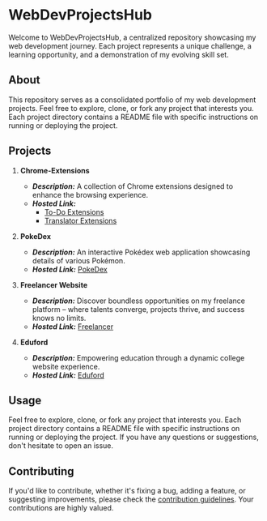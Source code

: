 # WebDevProjectsHub

Welcome to WebDevProjectsHub, a centralized repository showcasing my web development journey. Each project represents a unique challenge, a learning opportunity, and a demonstration of my evolving skill set.

## About

This repository serves as a consolidated portfolio of my web development projects. Feel free to explore, clone, or fork any project that interests you. Each project directory contains a README file with specific instructions on running or deploying the project.

## Projects

1. **Chrome-Extensions**
   - ***Description:*** A collection of Chrome extensions designed to enhance the browsing experience.
   - ***Hosted Link:***
       - [To-Do Extensions](https://ornate-starburst-facc70.netlify.app/)
       - [Translator Extensions](https://resplendent-cheesecake-e5a00a.netlify.app/)

2. **PokeDex**
   - ***Description:*** An interactive Pokédex web application showcasing details of various Pokémon.
   - ***Hosted Link:*** [PokeDex](https://dreamy-strudel-74ab8d.netlify.app/)

3. **Freelancer Website**
   - ***Description:*** Discover boundless opportunities on my freelance platform – where talents converge, projects thrive, and success knows no limits.
   - ***Hosted Link:*** [Freelancer](https://storied-brioche-b19aaa.netlify.app/)

4. **Eduford**
   - ***Description:*** Empowering education through a dynamic college website experience.
   - ***Hosted Link:*** [Eduford](https://earnest-malasada-1b41c3.netlify.app/)

## Usage
Feel free to explore, clone, or fork any project that interests you. Each project directory contains a README file with specific instructions on running or deploying the project. If you have any questions or suggestions, don't hesitate to open an issue.

## Contributing
If you'd like to contribute, whether it's fixing a bug, adding a feature, or suggesting improvements, please check the [contribution guidelines](./CONTRIBUTING.md). Your contributions are highly valued.
